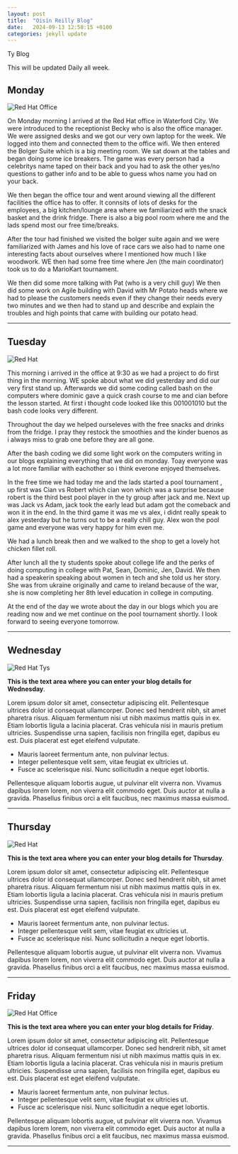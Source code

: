 ```yaml
---
layout: post
title:  "Oisín Reilly Blog"
date:   2024-09-13 12:58:15 +0100
categories: jekyll update
---
```


Ty Blog


This will be updated Daily all week.


## Monday
![Red Hat Office](https://ctsgroup.ie/images/made/images/uploads/clients/IMG_0606_960_550_s_c1.JPG "Red Hat Waterford")

On Monday morning I arrived at the Red Hat office in Waterford City. We were introduced to the receptionist Becky who is also the office manager. We were assigned desks and we got our very own laptop for the week. We logged into them and connected them to the office wifi. We then entered the Bolger Suite which is a big meeting room. We sat down at the tables and began doing some ice breakers. The game was every person had a celebritys name taped on their back and you had to ask the other yes/no questions to gather info and to be able to guess whos name you had on your back. 

 We then began the office tour and went around viewing all the different facilities the office has to offer. It connsits of lots of desks for the employees, a big kitchen/lounge area where we familiarized with the snack basket and the drink fridge. There is also a big pool room where me and the lads spend most our free time/breaks.

 After the tour had finished we visited the bolger suite again and we were familiarized with James and his love of race cars we also had to name one interesting facts about ourselves where I mentioned how much I like woodwork. WE then had some free time where Jen (the main coordinator) took us to do a MarioKart tournament. 

 We then did some more talking with Pat (who is a very chill guy) We then did some work on Agile building with David with Mr Potato heads where we had to please the customers needs even  if they change their needs every two minutes and we then had to stand up and describe and explain the troubles and high points that came with building our potato head.

  



---
## Tuesday
![Red Hat](https://media.licdn.com/dms/image/sync/v2/D4E27AQG0k7J11PhVrA/articleshare-shrink_800/articleshare-shrink_800/0/1715854575117?e=2147483647&v=beta&t=p90eVR4DoE3f_dLfR9lHtLAVEG56CL9iItgiYbWf0yU "Red Hat Waterford")

This morning i arrived in the office at 9:30 as we had a project to do first thing in the morning. WE spoke about what we did yesterday and did our very first stand up. Afterwards we did some coding called bash on the computers where dominic gave a quick crash course to me and cian before the lesson started. At first i thought code looked like this 001001010 but the bash code looks very different.

Throughout the day we helped ourseleves with the free snacks and drinks from the fridge. I pray they restock the smoothies and the kinder buenos as i always miss to grab one before they are all gone. 

 After the bash coding we did some light work on the computers writing in our blogs explaining everything that we did on monday. Toay everyone was a lot more familiar with eachother so i think everone enjoyed themselves.
 
 In the free time we had today me and the lads started a pool tournament , up first was Cian vs Robert which cian won which was a surprise because robert is the third best pool player in the ty group after jack and me. Next up was Jack vs Adam, jack took the early lead but adam got the comeback and won it in the end. In the third game it was me vs alex, i didnt really speak to alex yesterday but he turns out to be a really chill guy. Alex won the pool game and everyone was very happy for him even me.

 We had a lunch break then and we walked to the shop to get a lovely hot chicken fillet roll.

 After lunch all the ty students spoke about college life and the perks of doing computing in college with Pat, Sean, Dominic, Jen, David. We then had a speakerin speaking about women in tech and she told us her story. She was from ukraine originally and came to ireland because of the war, she is now completing her 8th level education in college in computing.  

  At the end of the day we wrote about the day in our blogs which you are reading now and we met continue on the pool tournament shortly. I look forward to seeing everyone tomorrow.

 

 


---
## Wednesday
![Red Hat Tys](https://media.licdn.com/dms/image/D4E12AQGU2MRA1t_flw/article-cover_image-shrink_720_1280/0/1669889882460?e=2147483647&v=beta&t=2iisPY76v14iDs2r6ruxcI0rKQ5a51bWC5Ted8bh6Fc "Red Hat TYs")

**This is the text area where you can enter your blog details for Wednesday**.

Lorem ipsum dolor sit amet, consectetur adipiscing elit. Pellentesque ultrices dolor id consequat ullamcorper. Donec sed hendrerit nibh, sit amet pharetra risus. Aliquam fermentum nisi ut nibh maximus mattis quis in ex. Etiam lobortis ligula a lacinia placerat. Cras vehicula nisi in mauris pretium ultricies. Suspendisse urna sapien, facilisis non fringilla eget, dapibus eu est. Duis placerat est eget eleifend vulputate. 

* Mauris laoreet fermentum ante, non pulvinar lectus. 
* Integer pellentesque velit sem, vitae feugiat ex ultricies ut. 
* Fusce ac scelerisque nisi. Nunc sollicitudin a neque eget lobortis. 

Pellentesque aliquam lobortis augue, ut pulvinar elit viverra non. Vivamus dapibus lorem lorem, non viverra elit commodo eget. Duis auctor at nulla a gravida. Phasellus finibus orci a elit faucibus, nec maximus massa euismod.


---
## Thursday
![Red Hat](https://miro.medium.com/v2/resize:fit:1400/0*7VyEZgzwUhQMeBqb "Code")

**This is the text area where you can enter your blog details for Thursday**.

Lorem ipsum dolor sit amet, consectetur adipiscing elit. Pellentesque ultrices dolor id consequat ullamcorper. Donec sed hendrerit nibh, sit amet pharetra risus. Aliquam fermentum nisi ut nibh maximus mattis quis in ex. Etiam lobortis ligula a lacinia placerat. Cras vehicula nisi in mauris pretium ultricies. Suspendisse urna sapien, facilisis non fringilla eget, dapibus eu est. Duis placerat est eget eleifend vulputate. 

* Mauris laoreet fermentum ante, non pulvinar lectus. 
* Integer pellentesque velit sem, vitae feugiat ex ultricies ut. 
* Fusce ac scelerisque nisi. Nunc sollicitudin a neque eget lobortis. 

Pellentesque aliquam lobortis augue, ut pulvinar elit viverra non. Vivamus dapibus lorem lorem, non viverra elit commodo eget. Duis auctor at nulla a gravida. Phasellus finibus orci a elit faucibus, nec maximus massa euismod.

---
## Friday
![Red Hat Office](https://github.blog/wp-content/uploads/2023/10/Collaboration-DarkMode-2.png?resize=1200%2C630 "Github")

**This is the text area where you can enter your blog details for Friday**.

Lorem ipsum dolor sit amet, consectetur adipiscing elit. Pellentesque ultrices dolor id consequat ullamcorper. Donec sed hendrerit nibh, sit amet pharetra risus. Aliquam fermentum nisi ut nibh maximus mattis quis in ex. Etiam lobortis ligula a lacinia placerat. Cras vehicula nisi in mauris pretium ultricies. Suspendisse urna sapien, facilisis non fringilla eget, dapibus eu est. Duis placerat est eget eleifend vulputate. 

* Mauris laoreet fermentum ante, non pulvinar lectus. 
* Integer pellentesque velit sem, vitae feugiat ex ultricies ut. 
* Fusce ac scelerisque nisi. Nunc sollicitudin a neque eget lobortis. 

Pellentesque aliquam lobortis augue, ut pulvinar elit viverra non. Vivamus dapibus lorem lorem, non viverra elit commodo eget. Duis auctor at nulla a gravida. Phasellus finibus orci a elit faucibus, nec maximus massa euismod.

---

